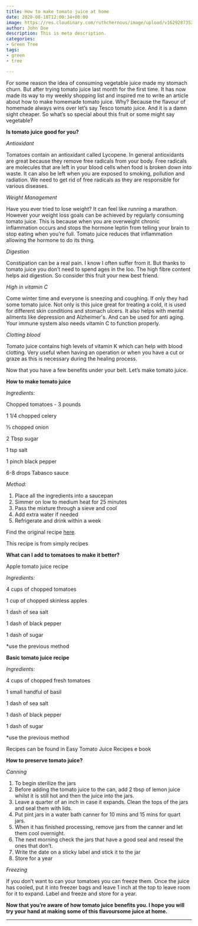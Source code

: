 ```yaml
---
title: How to make tomato juice at home
date: 2020-08-18T12:00:34+00:00
image: https://res.cloudinary.com/ruthchernous/image/upload/v1629287352/Tomato_juice_qcbodf.jpg
author: John Doe
description: This is meta description.
categories:
- Green Tree
tags:
- green
- tree

---
```

For some reason the idea of consuming vegetable juice made my stomach churn. But after trying tomato juice last month for the first time. It has now made its way to my weekly shopping list and inspired me to write an article about how to make homemade tomato juice. Why? Because the flavour of homemade always wins over let’s say Tesco tomato juice. And it is a damn sight cheaper. So what’s so special about this fruit or some might say vegetable?

**Is tomato juice good for you?**

_Antioxidant_

Tomatoes contain an antioxidant called Lycopene. In general antioxidants are great because they remove free radicals from your body. Free radicals are molecules that are left in your blood cells when food is broken down into waste. It can also be left when you are exposed to smoking, pollution and radiation. We need to get rid of free radicals as they are responsible for various diseases.

_Weight Management_

Have you ever tried to lose weight? It can feel like running a marathon. However your weight loss goals can be achieved by regularly consuming tomato juice. This is because when you are overweight chronic inflammation occurs and stops the hormone leptin from telling your brain to stop eating when you’re full. Tomato juice reduces that inflammation allowing the hormone to do its thing.

_Digestion_

Constipation can be a real pain. I know I often suffer from it. But thanks to tomato juice you don’t need to spend ages in the loo. The high fibre content helps aid digestion. So consider this fruit your new best friend.

_High in vitamin C_

Come winter time and everyone is sneezing and coughing. If only they had some tomato juice. Not only is this juice great for treating a cold, it is used for different skin conditions and stomach ulcers. It also helps with mental ailments like depression and Alzheimer's. And can be used for anti aging. Your immune system also needs vitamin C to function properly.

_Clotting blood_

Tomato juice contains high levels of vitamin K which can help with blood clotting. Very useful when having an operation or when you have a cut or graze as this is necessary during the healing process.

Now that you have a few benefits under your belt. Let’s make tomato juice.

**How to make tomato juice**

_Ingredients:_

Chopped tomatoes - 3 pounds

1 1/4 chopped celery

⅓ chopped onion

2 Tbsp sugar

1 tsp salt

1 pinch black pepper

6-8 drops Tabasco sauce

_Method:_

1. Place all the ingredients into a saucepan
2. Simmer on low to medium heat for 25 minutes
3. Pass the mixture through a sieve and cool
4. Add extra water if needed
5. Refrigerate and drink within a week

Find the original recipe [here](https://www.simplyrecipes.com/recipes/homemade_tomato_juice/).

This recipe is from simply recipes

**What can I add to tomatoes to make it better?**

Apple tomato juice recipe

_Ingredients:_

4 cups of chopped tomatoes

1 cup of chopped skinless apples

1 dash of sea salt

1 dash of black pepper

1 dash of sugar

\*use the previous method

**Basic tomato juice recipe**

_Ingredients:_

4 cups of chopped fresh tomatoes

1 small handful of basil

1 dash of sea salt

1 dash of black pepper

1 dash of sugar

\*use the previous method

Recipes can be found in Easy Tomato Juice Recipes e book

**How to preserve tomato juice?**

_Canning_

1. To begin sterilize the jars
2. Before adding the tomato juice to the can, add 2 tbsp of lemon juice whilst it is still hot and then the juice into the jars.
3. Leave a quarter of an inch in case it expands. Clean the tops of the jars and seal them with lids.
4. Put pint jars in a water bath canner for 10 mins and 15 mins for quart jars.
5. When it has finished processing, remove jars from the canner and let them cool overnight.
6. The next morning check the jars that have a good seal and reseal the ones that don’t.
7. Write the date on a sticky label and stick it to the jar
8. Store for a year

_Freezing_

If you don’t want to can your tomatoes you can freeze them. Once the juice has cooled, put it into freezer bags and leave 1 inch at the top to leave room for it to expand. Label and freeze and store for a year.

**Now that you’re aware of how tomato juice benefits you. I hope you will try your hand at making some of this flavoursome juice at home.**

****